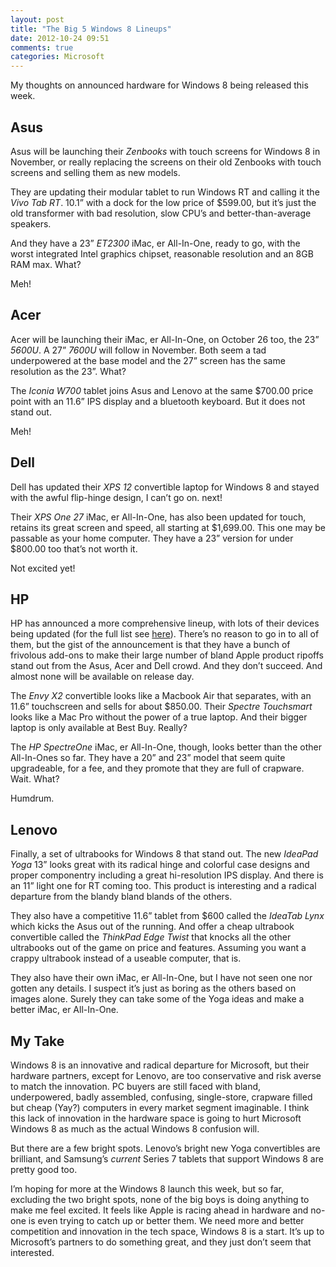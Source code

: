 ```yaml
---
layout: post
title: "The Big 5 Windows 8 Lineups"
date: 2012-10-24 09:51
comments: true
categories: Microsoft
---
```


My thoughts on announced hardware for Windows 8 being released this week.

## Asus

Asus will be launching their *Zenbooks* with touch screens for Windows 8 in November, or really replacing the screens on their old Zenbooks with touch screens and selling them as new models.

They are updating their modular tablet to run Windows RT and calling it the *Vivo Tab RT*. 10.1” with a dock for the low price of $599.00, but it’s just the old transformer with bad resolution, slow CPU’s and better-than-average speakers.

And they have a 23” *ET2300* iMac, er All-In-One, ready to go, with the worst integrated Intel graphics chipset, reasonable resolution and an 8GB RAM max. What?

Meh!

## Acer

Acer will be launching their iMac, er All-In-One, on October 26 too, the 23” *5600U*. A 27” *7600U* will follow in November. Both seem a tad underpowered at the base model and the 27” screen has the same resolution as the 23”. What?

The *Iconia W700* tablet joins Asus and Lenovo at the same $700.00 price point with an 11.6” IPS display and a bluetooth keyboard. But it does not stand out.

Meh!

## Dell

Dell has updated their *XPS 12* convertible laptop for Windows 8 and stayed with the awful flip-hinge design, I can’t go on. next!

Their *XPS One 27* iMac, er All-In-One, has also been updated for touch, retains its great screen and speed, all starting at $1,699.00. This one may be passable as your home computer. They have a 23” version for under $800.00 too that’s not worth it.

Not excited yet!

## HP

HP has announced a more comprehensive lineup, with lots of their devices being updated (for the full list see [here](http://www.hp.com/hpinfo/newsroom/press/2012/121024a.html)). There’s no reason to go in to all of them, but the gist of the announcement is that they have a bunch of frivolous add-ons to make their large number of bland Apple product ripoffs stand out from the Asus, Acer and Dell crowd. And they don’t succeed. And almost none will be available on release day.

The *Envy X2* convertible looks like a Macbook Air that separates, with an 11.6” touchscreen and sells for about $850.00. Their *Spectre Touchsmart* looks like a Mac Pro without the power of a true laptop. And their bigger laptop is only available at Best Buy. Really?

The *HP SpectreOne* iMac, er All-In-One, though, looks better than the other All-In-Ones so far. They have a 20” and 23” model that seem quite upgradeable, for a fee, and they promote that they are full of crapware. Wait. What?

Humdrum.

## Lenovo

Finally, a set of ultrabooks for Windows 8 that stand out. The new *IdeaPad Yoga* 13” looks great with its radical hinge and colorful case designs and proper componentry including a great hi-resolution IPS display. And there is an 11” light one for RT coming too. This product is interesting and a radical departure from the blandy bland blands of the others.

They also have a competitive 11.6” tablet from $600 called the *IdeaTab Lynx* which kicks the Asus out of the running. And offer a cheap ultrabook convertible called the *ThinkPad Edge Twist* that knocks all the other ultrabooks out of the game on price and features. Assuming you want a crappy ultrabook instead of a useable computer, that is.

They also have their own iMac, er All-In-One, but I have not seen one nor gotten any details. I suspect it’s just as boring as the others based on images alone. Surely they can take some of the Yoga ideas and make a better iMac, er All-In-One.

## My Take

Windows 8 is an innovative and radical departure for Microsoft, but their hardware partners, except for Lenovo, are too conservative and risk averse to match the innovation. PC buyers are still faced with bland, underpowered, badly assembled, confusing, single-store, crapware filled but cheap (Yay?) computers in every market segment imaginable. I think this lack of innovation in the hardware space is going to hurt Microsoft Windows 8 as much as the actual Windows 8 confusion will.

But there are a few bright spots. Lenovo’s bright new Yoga convertibles are brilliant, and Samsung’s *current* Series 7 tablets that support Windows 8 are pretty good too.

I’m hoping for more at the Windows 8 launch this week, but so far, excluding the two bright spots, none of the big boys is doing anything to make me feel excited. It feels like Apple is racing ahead in hardware and no-one is even trying to catch up or better them. We need more and better competition and innovation in the tech space, Windows 8 is a start. It’s up to Microsoft’s partners to do something great, and they just don’t seem that interested.
